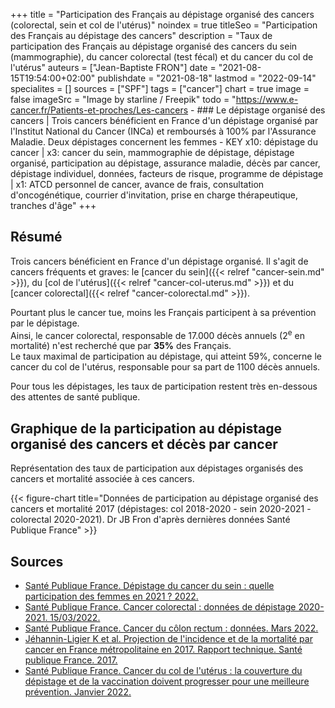 +++
title = "Participation des Français au dépistage organisé des cancers (colorectal, sein et col de l'utérus)"
noindex = true
titleSeo = "Participation des Français au dépistage des cancers"
description = "Taux de participation des Français au dépistage organisé des cancers du sein (mammographie), du cancer colorectal (test fécal) et du cancer du col de l'utérus"
auteurs = ["Jean-Baptiste FRON"]
date = "2021-08-15T19:54:00+02:00"
publishdate = "2021-08-18"
lastmod = "2022-09-14"
specialites = []
sources = ["SPF"]
tags = ["cancer"]
chart = true
image = false
imageSrc = "Image by starline / Freepik"
todo = "https://www.e-cancer.fr/Patients-et-proches/Les-cancers - ### Le dépistage organisé des cancers | Trois cancers bénéficient en France d'un dépistage organisé par l'Institut National du Cancer (INCa) et remboursés à 100% par l'Assurance Maladie. Deux dépistages concernent les femmes - KEY x10: dépistage du cancer | x3: cancer du sein, mammographie de dépistage, dépistage organisé, participation au dépistage, assurance maladie, décès par cancer, dépistage individuel, données, facteurs de risque, programme de dépistage | x1: ATCD personnel de cancer, avance de frais, consultation d'oncogénétique, courrier d'invitation, prise en charge thérapeutique, tranches d'âge"
+++

## Résumé

Trois cancers bénéficient en France d'un dépistage organisé. Il s'agit de cancers fréquents et graves: le [cancer du sein]({{< relref "cancer-sein.md" >}}), du [col de l'utérus]({{< relref "cancer-col-uterus.md" >}}) et du [cancer colorectal]({{< relref "cancer-colorectal.md" >}}).

Pourtant plus le cancer tue, moins les Français participent à sa prévention par le dépistage.  
Ainsi, le cancer colorectal, responsable de 17.000 décès annuels (2<sup>e</sup> en mortalité) n'est recherché que par **35%** des Français.  
Le taux maximal de participation au dépistage, qui atteint 59%, concerne le cancer du col de l'utérus, responsable pour sa part de 1100 décès annuels.

Pour tous les dépistages, les taux de participation restent très en-dessous des attentes de santé publique.

## Graphique de la participation au dépistage organisé des cancers et décès par cancer

Représentation des taux de participation aux dépistages organisés des cancers et mortalité associée à ces cancers.

{{< figure-chart title="Données de participation au dépistage organisé des cancers et mortalité 2017 (dépistages: col 2018-2020 - sein 2020-2021 - colorectal 2020-2021). Dr JB Fron d'après dernières données Santé Publique France" >}}

## Sources

- [Santé Publique France. Dépistage du cancer du sein : quelle participation des femmes en 2021 ? 2022.](https://www.santepubliquefrance.fr/les-actualites/2022/depistage-du-cancer-du-sein-quelle-participation-des-femmes-en-2021)
- [Santé Publique France. Cancer colorectal : données de dépistage 2020-2021. 15/03/2022.](https://www.santepubliquefrance.fr/les-actualites/2022/cancer-colorectal-donnees-de-depistage-2020-2021)
- [Santé Publique France. Cancer du côlon rectum : données. Mars 2022.](https://www.santepubliquefrance.fr/maladies-et-traumatismes/cancers/cancer-du-colon-rectum/donnees)
- [Jéhannin-Ligier K et al. Projection de l'incidence et de la mortalité par cancer en France métropolitaine en 2017. Rapport technique. Santé publique France. 2017.](https://www.santepubliquefrance.fr/docs/projection-de-l-incidence-et-de-la-mortalite-par-cancer-en-france-metropolitaine-en-2017)
- [Santé Publique France. Cancer du col de l'utérus : la couverture du dépistage et de la vaccination doivent progresser pour une meilleure prévention. Janvier 2022.](https://www.santepubliquefrance.fr/presse/2022/cancer-du-col-de-l-uterus-la-couverture-du-depistage-et-de-la-vaccination-doivent-progresser-pour-une-meilleure-prevention)

<script>
const chartOptions = {
  series: [{
    name: 'Participation',
    type: 'column',
    data: [59, 50.6, 34.6]
  }, {
    name: 'Mortalité',
    type: 'column',
    data: [1084, 12146, 17117]
  }],
  dataLabels: { formatter: function (val, opts) { return val + "%" }},
  chart: {},
  title: { text: 'Taux de participation au dépistage des cancers en 2022' },
  xaxis: { categories: ['Col de l\'utérus', 'Sein', 'Côlon-rectum'] },
  yaxis: [
    {
      title: {
        text: "Participation (%)",
        style: { color: '#4150f5' }
      },
      labels: {
        style: { colors: '#757575' }
      }
    },
    {
      seriesName: 'Mortalité',
        opposite: true,
        decimalsInFloat: false,
        title: {
          text: "Mortalité annuelle",
          style: {color: '#ffa600'}
        },
        labels: {
        style: { colors: '#757575' }
      }
    }
  ],
  tooltip: {
    y: [
      { formatter: function(value) { return value + '%' }},
      { formatter: function(value) { return value + ' décès/an' }}
    ]
  }
}
</script>
